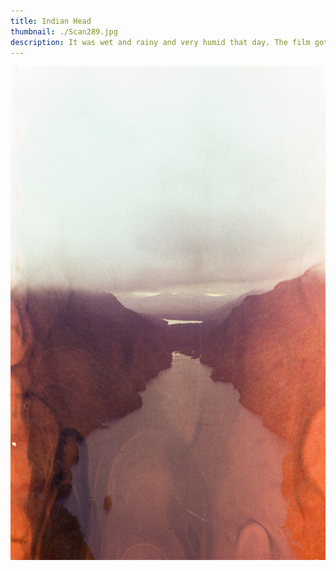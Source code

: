 ```yaml
---
title: Indian Head 
thumbnail: ./Scan289.jpg
description: It was wet and rainy and very humid that day. The film got a little wet. But it feels nice to be outside in nature.
---
```

![Indian Head](./Scan291.jpg)